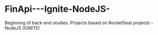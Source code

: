 # FinApi---Ignite-NodeJS-
Beginning of back-end studies. Projects based on RocketSeat projects - NodeJS (IGNITE)
